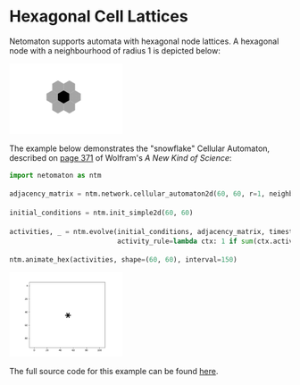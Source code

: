 # Hexagonal Cell Lattices

Netomaton supports automata with hexagonal node lattices. A hexagonal
node with a neighbourhood of radius 1 is depicted below:

<img src="../../resources/hexagon.png" width="40%"/>

The example below demonstrates the "snowflake" Cellular Automaton,
described on [page 371](https://www.wolframscience.com/nks/p371--the-growth-of-crystals/)
of Wolfram's *A New Kind of Science*:

```python
import netomaton as ntm

adjacency_matrix = ntm.network.cellular_automaton2d(60, 60, r=1, neighbourhood="Hex")

initial_conditions = ntm.init_simple2d(60, 60)

activities, _ = ntm.evolve(initial_conditions, adjacency_matrix, timesteps=31,
                           activity_rule=lambda ctx: 1 if sum(ctx.activities) == 1 else ctx.current_activity)

ntm.animate_hex(activities, shape=(60, 60), interval=150)
```

<img src="../../resources/snowflake.gif" width="40%"/>

The full source code for this example can be found [here](hexagonal_ca_demo.py).
